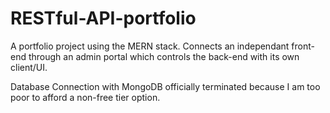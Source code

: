 # RESTful-API-portfolio

A portfolio project using the MERN stack. Connects an independant front-end through an admin portal which controls the back-end with its own client/UI.  

Database Connection with MongoDB officially terminated because I am too poor to afford a non-free tier option. 
